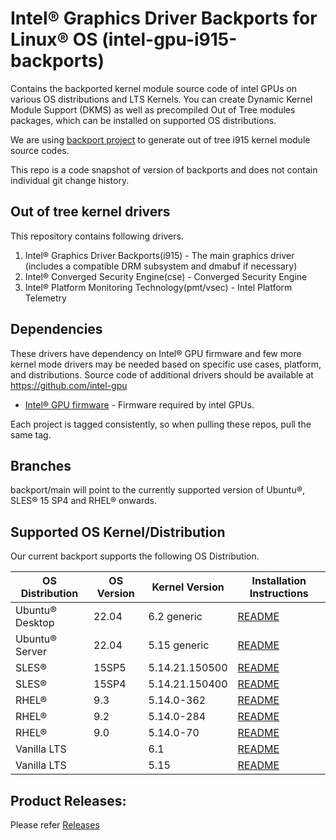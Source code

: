 
# Intel® Graphics Driver Backports for Linux® OS (intel-gpu-i915-backports)

Contains the backported kernel module source code of intel GPUs on various OS distributions and LTS Kernels. You can create Dynamic Kernel Module Support (DKMS) as well as precompiled Out of Tree modules packages, which can be installed on supported OS distributions.

We are using [backport project](https://backports.wiki.kernel.org/index.php/Main_Page) to generate out of tree i915 kernel module source codes.

This repo is a code snapshot of version of backports and does not contain individual git change history.

## Out of tree kernel drivers
This repository contains following drivers.
1. Intel® Graphics Driver Backports(i915) - The main graphics driver (includes a compatible DRM subsystem and dmabuf if necessary)
2. Intel® Converged Security Engine(cse) - Converged Security Engine
3. Intel® Platform Monitoring Technology(pmt/vsec) - Intel Platform Telemetry

## Dependencies

  These drivers have dependency on Intel® GPU firmware and few more kernel mode drivers may be needed based on specific use cases, platform, and distributions. Source code of additional drivers should be available at https://github.com/intel-gpu

- [Intel® GPU firmware](https://github.com/intel-gpu/intel-gpu-firmware) - Firmware required by intel GPUs.

Each project is tagged consistently, so when pulling these repos, pull the same tag.

## Branches
backport/main will point to the currently supported version of Ubuntu®, SLES® 15 SP4 and RHEL® onwards.

## Supported OS Kernel/Distribution
  Our current backport supports the following OS Distribution.

| OS Distribution | OS Version | Kernel Version  | Installation Instructions |
|---  |---  |---  |--- |
| Ubuntu® Desktop | 22.04 | 6.2 generic | [README](https://github.com/intel-gpu/intel-gpu-i915-backports/blob/backport/main/docs/README_ubuntu.md) |
| Ubuntu® Server | 22.04 | 5.15 generic | [README](https://github.com/intel-gpu/intel-gpu-i915-backports/blob/backport/main/docs/README_ubuntu.md) |
| SLES® | 15SP5 |  5.14.21.150500 |  [README](https://github.com/intel-gpu/intel-gpu-i915-backports/blob/backport/main/docs/README_sles.md) |
| SLES® | 15SP4 |  5.14.21.150400 |  [README](https://github.com/intel-gpu/intel-gpu-i915-backports/blob/backport/main/docs/README_sles.md) |
| RHEL® | 9.3 |  5.14.0-362 |  [README](https://github.com/intel-gpu/intel-gpu-i915-backports/blob/backport/main/docs/README_redhat.md) |
| RHEL® | 9.2 |  5.14.0-284 |  [README](https://github.com/intel-gpu/intel-gpu-i915-backports/blob/backport/main/docs/README_redhat.md) |
| RHEL® | 9.0 |  5.14.0-70 |  [README](https://github.com/intel-gpu/intel-gpu-i915-backports/blob/backport/main/docs/README_redhat.md) |
| Vanilla LTS|  |  6.1  | [README](https://github.com/intel-gpu/intel-gpu-i915-backports/blob/backport/main/docs/README_vanilla.md) |
| Vanilla LTS|  |  5.15 | [README](https://github.com/intel-gpu/intel-gpu-i915-backports/blob/backport/main/docs/README_vanilla.md) |
## Product Releases:
Please refer [Releases](https://dgpu-docs.intel.com/releases/index.html)
